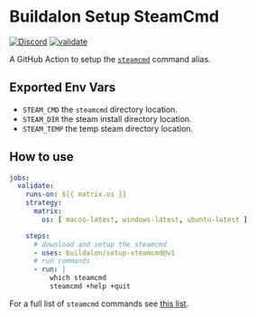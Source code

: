 # Buildalon Setup SteamCmd

[![Discord](https://img.shields.io/discord/939721153688264824.svg?label=&logo=discord&logoColor=ffffff&color=7389D8&labelColor=6A7EC2)](https://discord.gg/VM9cWJ9rjH) [![validate](https://github.com/buildalon/setup-steamcmd/actions/workflows/validate.yml/badge.svg?branch=main&event=push)](https://github.com/buildalon/setup-steamcmd/actions/workflows/validate.yml)

A GitHub Action to setup the [`steamcmd`](https://developer.valvesoftware.com/wiki/SteamCMD) command alias.

## Exported Env Vars

- `STEAM_CMD` the `steamcmd` directory location.
- `STEAM_DIR` the steam install directory location.
- `STEAM_TEMP` the temp steam directory location.

## How to use

```yaml
jobs:
  validate:
    runs-on: ${{ matrix.os }}
    strategy:
      matrix:
        os: [ macos-latest, windows-latest, ubuntu-latest ]

    steps:
      # download and setup the steamcmd
      - uses: buildalon/setup-steamcmd@v1
      # run commands
      - run: |
          which steamcmd
          steamcmd +help +quit
```

For a full list of `steamcmd` commands see [this list](https://github.com/dgibbs64/SteamCMD-Commands-List/blob/main/steamcmd_commands.txt).
